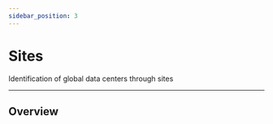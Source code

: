 ```yaml
---
sidebar_position: 3
---
```


# Sites

Identification of global data centers through sites

---

## Overview